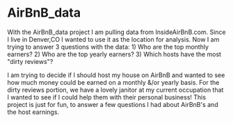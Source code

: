# AirBnB_data
With the AirBnB_data project I am pulling data from InsideAirBnB.com. Since I live in Denver,CO I wanted to use it as the location for analysis. Now I am trying to answer 3 questions with the data: 1) Who are the top monthly earners? 2) Who are the top yearly earners? 3) Which hosts have the most "dirty reviews"? 

I am trying to decide if I should host my house on AirBnB and wanted to see how much money could be earned on a monthly &/or yearly basis. For the dirty reviews portion, we have a lovely janitor at my current occupation that I wanted to see if I could help them with their personal business! This project is just for fun, to answer a few questions I had about AirBnB's and the host earnings.
